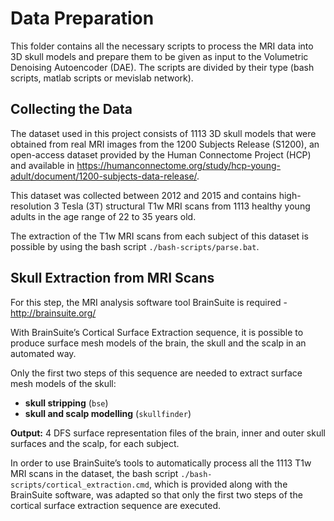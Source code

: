 # Data Preparation
This folder contains all the necessary scripts to process the MRI data into 3D skull models and prepare them to be given as input to the Volumetric Denoising Autoencoder (DAE). The scripts are divided by their type (bash scripts, matlab scripts or mevislab network).

## Collecting the Data
The dataset used in this project consists of 1113 3D skull models that were obtained from real MRI images from the 1200 Subjects Release (S1200), an open-access dataset provided by the Human Connectome Project (HCP) and available in https://humanconnectome.org/study/hcp-young-adult/document/1200-subjects-data-release/.

This dataset was collected between 2012 and 2015 and contains high-resolution 3 Tesla (3T) structural T1w MRI scans from 1113 healthy young adults in the age range of 22 to 35 years old.

The extraction of the T1w MRI scans from each subject of this dataset is possible by using the bash script `./bash-scripts/parse.bat`.

## Skull Extraction from MRI Scans
For this step, the MRI analysis software tool BrainSuite is required - http://brainsuite.org/

With BrainSuite’s Cortical Surface Extraction sequence, it is possible to produce surface mesh models of the brain, the skull and the scalp in an automated way.

Only the first two steps of this sequence are needed to extract surface mesh models of the skull:
* **skull stripping** (`bse`)
* **skull and scalp modelling** (`skullfinder`)

**Output:** 4 DFS surface representation files of the brain, inner and outer skull surfaces and the scalp, for each subject.

In order to use BrainSuite’s tools to automatically process all the 1113 T1w MRI scans in the dataset, the bash script `./bash-scripts/cortical_extraction.cmd`, which is provided along with the BrainSuite software, was adapted so that only the first two steps of the cortical surface extraction sequence are executed.



